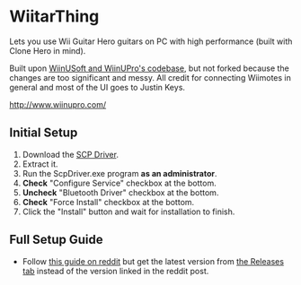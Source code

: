 # WiitarThing
Lets you use Wii Guitar Hero guitars on PC with high performance (built with Clone Hero in mind).

Built upon [WiinUSoft and WiinUPro's codebase](https://github.com/keypuncher/wiinupro), but not forked because the changes are too significant and messy. 
All credit for connecting Wiimotes in general and most of the UI goes to Justin Keys.

http://www.wiinupro.com/

## Initial Setup
1. Download the [SCP Driver](https://github.com/Meowmaritus/WiitarThing/releases/download/v2.7/WiitarThing_SCP_Driver.zip).
1. Extract it.
1. Run the ScpDriver.exe program **as an administrator**.
1. **Check** "Configure Service" checkbox at the bottom.
1. **Uncheck** "Bluetooth Driver" checkbox at the bottom.
1. **Check** "Force Install" checkbox at the bottom.
1. Click the "Install" button and wait for installation to finish.

## Full Setup Guide
* Follow [this guide on reddit](https://www.reddit.com/r/CloneHero/comments/bnz8x1/how_to_wirelessly_connect_wiitars_using/) but get the latest version from [the Releases tab](https://github.com/Meowmaritus/WiitarThing/releases) instead of the version linked in the reddit post.
